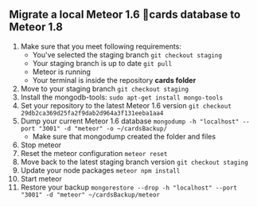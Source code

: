 ## Migrate a local Meteor 1.6 🍅cards database to Meteor 1.8
1. Make sure that you meet following requirements:
   - You've selected the staging branch `git checkout staging`
   - Your staging branch is up to date `git pull`
   - Meteor is running
   - Your terminal is inside the repository **cards folder**
1. Move to your staging branch `git checkout staging`
1. Install the mongodb-tools: `sudo apt-get install mongo-tools`
1. Set your repository to the latest Meteor 1.6 version `git checkout 29db2ca369d25fa2f9dab2d964a3f131eeba1aa4`
1. Dump your current Meteor 1.6 database `mongodump -h "localhost" --port "3001" -d "meteor" -o ~/cardsBackup/`
   - Make sure that mongodump created the folder and files
1. Stop meteor
1. Reset the meteor configuration `meteor reset`
1. Move back to the latest staging branch version `git checkout staging`
1. Update your node packages `meteor npm install`
1. Start meteor
1. Restore your backup `mongorestore --drop -h "localhost" --port "3001" -d "meteor" ~/cardsBackup/meteor`
